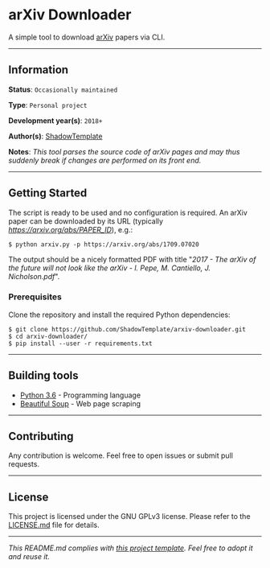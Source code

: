 # arXiv Downloader

A simple tool to download [arXiv](https://arxiv.org/) papers via CLI.

---
## Information

**Status**: `Occasionally maintained`

**Type**: `Personal project`

**Development year(s)**: `2018+`

**Author(s)**: [ShadowTemplate](https://github.com/ShadowTemplate)

**Notes**: *This tool parses the source code of arXiv pages and may thus 
suddenly break if changes are performed on its front end.*

---
## Getting Started

The script is ready to be used and no configuration is required.
An arXiv paper can be downloaded by its URL (typically 
_https://arxiv.org/abs/PAPER_ID_), e.g.:

```
$ python arxiv.py -p https://arxiv.org/abs/1709.07020
```

The output should be a nicely formatted PDF with title "*2017 - The arXiv of 
the future will not look like the arXiv - l. Pepe, M. Cantiello, J. 
Nicholson.pdf*".

### Prerequisites

Clone the repository and install the required Python dependencies:

```
$ git clone https://github.com/ShadowTemplate/arxiv-downloader.git
$ cd arxiv-downloader/
$ pip install --user -r requirements.txt
```

---
## Building tools

* [Python 3.6](https://www.python.org/downloads/release/python-360/) - Programming language
* [Beautiful Soup](https://www.crummy.com/software/BeautifulSoup/) - 
Web page scraping

---
## Contributing

Any contribution is welcome. Feel free to open issues or submit pull requests.

---
## License

This project is licensed under the GNU GPLv3 license.
Please refer to the [LICENSE.md](LICENSE.md) file for details.

---
*This README.md complies with [this project template](
https://github.com/ShadowTemplate/project-template). Feel free to adopt it
and reuse it.*
